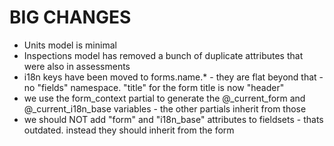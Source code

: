 # BIG CHANGES

- Units model is minimal
- Inspections model has removed a bunch of duplicate attributes that were also in assessments
- i18n keys have been moved to forms.name.* - they are flat beyond that - no "fields" namespace. "title" for the form title is now "header"
- we use the form_context partial to generate the @_current_form and @_current_i18n_base variables - the other partials inherit from those
- we should NOT add "form" and "i18n_base" attributes to fieldsets - thats outdated. instead they should inherit from the form

